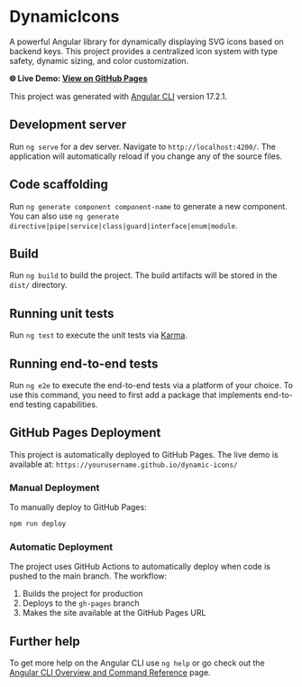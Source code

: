 # DynamicIcons

A powerful Angular library for dynamically displaying SVG icons based on backend keys. This project provides a centralized icon system with type safety, dynamic sizing, and color customization.

**🌐 Live Demo: [View on GitHub Pages](https://yourusername.github.io/dynamic-icons/)**

This project was generated with [Angular CLI](https://github.com/angular/angular-cli) version 17.2.1.

## Development server

Run `ng serve` for a dev server. Navigate to `http://localhost:4200/`. The application will automatically reload if you change any of the source files.

## Code scaffolding

Run `ng generate component component-name` to generate a new component. You can also use `ng generate directive|pipe|service|class|guard|interface|enum|module`.

## Build

Run `ng build` to build the project. The build artifacts will be stored in the `dist/` directory.

## Running unit tests

Run `ng test` to execute the unit tests via [Karma](https://karma-runner.github.io).

## Running end-to-end tests

Run `ng e2e` to execute the end-to-end tests via a platform of your choice. To use this command, you need to first add a package that implements end-to-end testing capabilities.

## GitHub Pages Deployment

This project is automatically deployed to GitHub Pages. The live demo is available at: `https://yourusername.github.io/dynamic-icons/`

### Manual Deployment

To manually deploy to GitHub Pages:

```bash
npm run deploy
```

### Automatic Deployment

The project uses GitHub Actions to automatically deploy when code is pushed to the main branch. The workflow:
1. Builds the project for production
2. Deploys to the `gh-pages` branch
3. Makes the site available at the GitHub Pages URL

## Further help

To get more help on the Angular CLI use `ng help` or go check out the [Angular CLI Overview and Command Reference](https://angular.io/cli) page.
